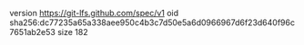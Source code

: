 version https://git-lfs.github.com/spec/v1
oid sha256:dc77235a65a338aee950c4b3c7d50e5a6d0966967d6f23d640f96c7651ab2e53
size 182

